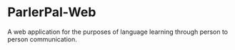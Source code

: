 ParlerPal-Web
=============

A web application for the purposes of language learning through person to person communication.
